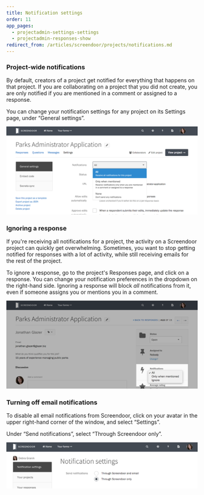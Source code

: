 ```yaml
---
title: Notification settings
order: 11
app_pages:
  - projectadmin-settings-settings
  - projectadmin-responses-show
redirect_from: /articles/screendoor/projects/notifications.md
---
```


### Project-wide notifications

By default, creators of a project get notified for everything that happens on that project. If you are collaborating on a project that you did not create, you are only notified if you are mentioned in a comment or assigned to a response.

You can change your notification settings for any project on its Settings page, under &ldquo;General settings&rdquo;.

![Changing project-wide notification settings.](../images/notifications_1.png)

### Ignoring a response

If you're receiving all notifications for a project, the activity on a Screendoor project can quickly get overwhelming. Sometimes, you want to stop getting notified for responses with a lot of activity, while still receiving emails for the rest of the project. 

To ignore a response, go to the project's Responses page, and click on a response. You can change your notification preferences in the dropdown on the right-hand side. Ignoring a response will block _all_ notifications from it, even if someone assigns you or mentions you in a comment.

![Changing notification settings for a response.](../images/notifications_2.png)

### Turning off email notifications

To disable all email notifications from Screendoor, click on your avatar in the upper right-hand corner of the window, and select &ldquo;Settings&rdquo;. 

Under &ldquo;Send notifications&rdquo;, select &ldquo;Through Screendoor only&rdquo;.

![Disabling all email notifications.](../images/notifications_3.png)
